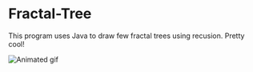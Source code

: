 # Fractal-Tree
This program uses Java to draw  few fractal trees using recusion. Pretty cool!

![Animated gif](animation.gif "Animation that shows fractal tree")
